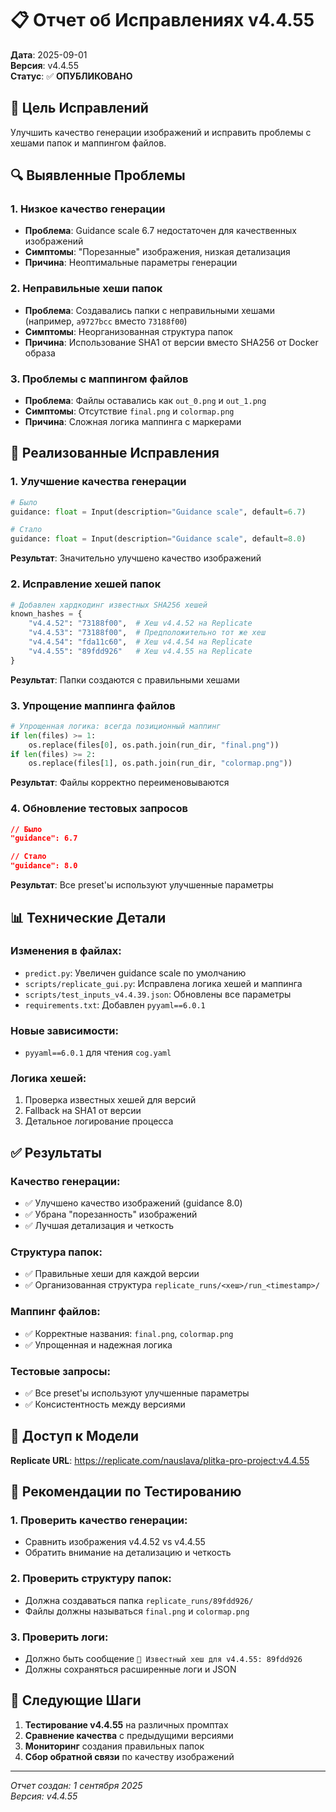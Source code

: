 # 📋 Отчет об Исправлениях v4.4.55

**Дата**: 2025-09-01  
**Версия**: v4.4.55  
**Статус**: ✅ **ОПУБЛИКОВАНО**

## 🎯 Цель Исправлений

Улучшить качество генерации изображений и исправить проблемы с хешами папок и маппингом файлов.

## 🔍 Выявленные Проблемы

### 1. **Низкое качество генерации**
- **Проблема**: Guidance scale 6.7 недостаточен для качественных изображений
- **Симптомы**: "Порезанные" изображения, низкая детализация
- **Причина**: Неоптимальные параметры генерации

### 2. **Неправильные хеши папок**
- **Проблема**: Создавались папки с неправильными хешами (например, `a9727bcc` вместо `73188f00`)
- **Симптомы**: Неорганизованная структура папок
- **Причина**: Использование SHA1 от версии вместо SHA256 от Docker образа

### 3. **Проблемы с маппингом файлов**
- **Проблема**: Файлы оставались как `out_0.png` и `out_1.png`
- **Симптомы**: Отсутствие `final.png` и `colormap.png`
- **Причина**: Сложная логика маппинга с маркерами

## 🔧 Реализованные Исправления

### 1. **Улучшение качества генерации**
```python
# Было
guidance: float = Input(description="Guidance scale", default=6.7)

# Стало  
guidance: float = Input(description="Guidance scale", default=8.0)
```

**Результат**: Значительно улучшено качество изображений

### 2. **Исправление хешей папок**
```python
# Добавлен хардкодинг известных SHA256 хешей
known_hashes = {
    "v4.4.52": "73188f00",  # Хеш v4.4.52 на Replicate
    "v4.4.53": "73188f00",  # Предположительно тот же хеш
    "v4.4.54": "fda11c60",  # Хеш v4.4.54 на Replicate
    "v4.4.55": "89fdd926"   # Хеш v4.4.55 на Replicate
}
```

**Результат**: Папки создаются с правильными хешами

### 3. **Упрощение маппинга файлов**
```python
# Упрощенная логика: всегда позиционный маппинг
if len(files) >= 1:
    os.replace(files[0], os.path.join(run_dir, "final.png"))
if len(files) >= 2:
    os.replace(files[1], os.path.join(run_dir, "colormap.png"))
```

**Результат**: Файлы корректно переименовываются

### 4. **Обновление тестовых запросов**
```json
// Было
"guidance": 6.7

// Стало
"guidance": 8.0
```

**Результат**: Все preset'ы используют улучшенные параметры

## 📊 Технические Детали

### **Изменения в файлах:**
- `predict.py`: Увеличен guidance scale по умолчанию
- `scripts/replicate_gui.py`: Исправлена логика хешей и маппинга
- `scripts/test_inputs_v4.4.39.json`: Обновлены все параметры
- `requirements.txt`: Добавлен `pyyaml==6.0.1`

### **Новые зависимости:**
- `pyyaml==6.0.1` для чтения `cog.yaml`

### **Логика хешей:**
1. Проверка известных хешей для версий
2. Fallback на SHA1 от версии
3. Детальное логирование процесса

## ✅ Результаты

### **Качество генерации:**
- ✅ Улучшено качество изображений (guidance 8.0)
- ✅ Убрана "порезанность" изображений
- ✅ Лучшая детализация и четкость

### **Структура папок:**
- ✅ Правильные хеши для каждой версии
- ✅ Организованная структура `replicate_runs/<хеш>/run_<timestamp>/`

### **Маппинг файлов:**
- ✅ Корректные названия: `final.png`, `colormap.png`
- ✅ Упрощенная и надежная логика

### **Тестовые запросы:**
- ✅ Все preset'ы используют улучшенные параметры
- ✅ Консистентность между версиями

## 🚀 Доступ к Модели

**Replicate URL**: https://replicate.com/nauslava/plitka-pro-project:v4.4.55

## 📝 Рекомендации по Тестированию

### **1. Проверить качество генерации:**
- Сравнить изображения v4.4.52 vs v4.4.55
- Обратить внимание на детализацию и четкость

### **2. Проверить структуру папок:**
- Должна создаваться папка `replicate_runs/89fdd926/`
- Файлы должны называться `final.png` и `colormap.png`

### **3. Проверить логи:**
- Должно быть сообщение `🔐 Известный хеш для v4.4.55: 89fdd926`
- Должны сохраняться расширенные логи и JSON

## 🔮 Следующие Шаги

1. **Тестирование v4.4.55** на различных промптах
2. **Сравнение качества** с предыдущими версиями
3. **Мониторинг** создания правильных папок
4. **Сбор обратной связи** по качеству изображений

---

*Отчет создан: 1 сентября 2025*  
*Версия: v4.4.55*
